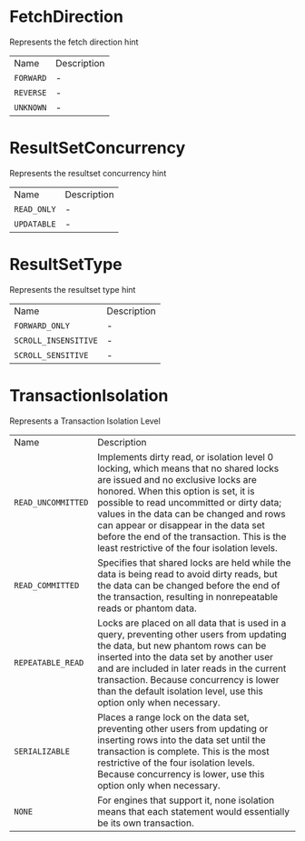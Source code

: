 # FetchDirection

Represents the fetch direction hint

|           |             |
| --------- | ----------- |
| Name      | Description |
| `FORWARD` | \-          |
| `REVERSE` | \-          |
| `UNKNOWN` | \-          |

# ResultSetConcurrency

Represents the resultset concurrency hint

|             |             |
| ----------- | ----------- |
| Name        | Description |
| `READ_ONLY` | \-          |
| `UPDATABLE` | \-          |

# ResultSetType

Represents the resultset type hint

|                      |             |
| -------------------- | ----------- |
| Name                 | Description |
| `FORWARD_ONLY`       | \-          |
| `SCROLL_INSENSITIVE` | \-          |
| `SCROLL_SENSITIVE`   | \-          |

# TransactionIsolation

Represents a Transaction Isolation Level

|                    |                                                                                                                                                                                                                                                                                                                                                                                                   |
| ------------------ | ------------------------------------------------------------------------------------------------------------------------------------------------------------------------------------------------------------------------------------------------------------------------------------------------------------------------------------------------------------------------------------------------- |
| Name               | Description                                                                                                                                                                                                                                                                                                                                                                                       |
| `READ_UNCOMMITTED` | Implements dirty read, or isolation level 0 locking, which means that no shared locks are issued and no exclusive locks are honored. When this option is set, it is possible to read uncommitted or dirty data; values in the data can be changed and rows can appear or disappear in the data set before the end of the transaction. This is the least restrictive of the four isolation levels. |
| `READ_COMMITTED`   | Specifies that shared locks are held while the data is being read to avoid dirty reads, but the data can be changed before the end of the transaction, resulting in nonrepeatable reads or phantom data.                                                                                                                                                                                          |
| `REPEATABLE_READ`  | Locks are placed on all data that is used in a query, preventing other users from updating the data, but new phantom rows can be inserted into the data set by another user and are included in later reads in the current transaction. Because concurrency is lower than the default isolation level, use this option only when necessary.                                                       |
| `SERIALIZABLE`     | Places a range lock on the data set, preventing other users from updating or inserting rows into the data set until the transaction is complete. This is the most restrictive of the four isolation levels. Because concurrency is lower, use this option only when necessary.                                                                                                                    |
| `NONE`             | For engines that support it, none isolation means that each statement would essentially be its own transaction.                                                                                                                                                                                                                                                                                   |
